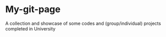 # My-git-page
A collection and showcase of some codes and (group/individual) projects completed in University
